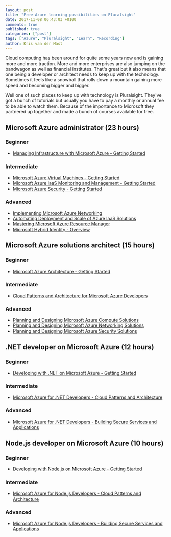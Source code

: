 ```yaml
---
layout: post
title: "Free Azure learning possibilities on Pluralsight"
date: 2017-11-08 06:43:03 +0100
comments: true
published: true
categories: ["post"]
tags: ["Azure", "Pluralsight", "Learn", "Recording"]
author: Kris van der Mast
---
```


Cloud computing has been around for quite some years now and is gaining more and more traction. More and more enterprises are also jumping on the bandwagon as well as financial institutes. That's great but it also means that one being a developer or architect needs to keep up with the technology. Sometimes it feels like a snowball that rolls down a mountain gaining more speed and becoming bigger and bigger.  

Well one of such places to keep up with technology is Pluralsight. They've got a bunch of tutorials but usually you have to pay a monthly or annual fee to be able to watch them. Because of the importance to Microsoft they partnered up together and made a bunch of courses available for free. 

## Microsoft Azure administrator (23 hours)

### Beginner

- [Managing Infrastructure with Microsoft Azure - Getting Started](https://www.pluralsight.com/courses/managing-infrastructure-microsoft-azure-getting-started)

### Intermediate

- [Microsoft Azure Virtual Machines - Getting Started](https://www.pluralsight.com/courses/azure-vms-getting-started)
- [Microsoft Azure IaaS Monitoring and Management - Getting Started](https://www.pluralsight.com/courses/azure-iaas-monitoring-management-getting-started)
- [Microsoft Azure Security - Getting Started](https://www.pluralsight.com/courses/microsoft-azure-security-getting-started)

### Advanced

- [Implementing Microsoft Azure Networking](https://www.pluralsight.com/courses/microsoft-azure-networking-implementing)
- [Automating Deployment and Scale of Azure IaaS Solutions](https://www.pluralsight.com/courses/azure-iaas-solutions-automating-deployment-scale)
- [Mastering Microsoft Azure Resource Manager](https://www.pluralsight.com/courses/microsoft-azure-resource-manager-mastering)
- [Microsoft Hybrid Identity - Overview](https://www.pluralsight.com/courses/microsoft-hybrid-identity-overview)

## Microsoft Azure solutions architect (15 hours)

### Beginner

- [Microsoft Azure Architecture - Getting Started](https://www.pluralsight.com/courses/azure-architecture-getting-started)

### Intermediate

- [Cloud Patterns and Architecture for Microsoft Azure Developers](https://www.pluralsight.com/courses/microsoft-azure-cloud-patterns-architecture)

### Advanced

- [Planning and Designing Microsoft Azure Compute Solutions](https://www.pluralsight.com/courses/planning-designing-microsoft-azure-compute-solutions)
- [Planning and Designing Microsoft Azure Networking Solutions](https://www.pluralsight.com/courses/planning-designing-microsoft-azure-network-solutions)
- [Planning and Designing Microsoft Azure Security Solutions](https://www.pluralsight.com/courses/planning-designing-microsoft-azure-security-solutions)

## .NET developer on Microsoft Azure (12 hours)

### Beginner

- [Developing with .NET on Microsoft Azure - Getting Started](https://www.pluralsight.com/courses/developing-dotnet-microsoft-azure-getting-started)

### Intermediate

- [Microsoft Azure for .NET Developers - Cloud Patterns and Architecture](https://www.pluralsight.com/courses/microsoft-azure-dotnet-cloud-architecture)

### Advanced

- [Microsoft Azure for .NET Developers - Building Secure Services and Applications](https://www.pluralsight.com/courses/microsoft-azure-dotnet-secure-services-applications)

## Node.js developer on Microsoft Azure (10 hours)

### Beginner

- [Developing with Node.js on Microsoft Azure - Getting Started](https://www.pluralsight.com/courses/developing-nodejs-microsoft-azure-getting-started)

### Intermediate

- [Microsoft Azure for Node.js Developers - Cloud Patterns and Architecture](https://www.pluralsight.com/courses/microsoft-azure-nodejs-cloud-architecture)

### Advanced

- [Microsoft Azure for Node.js Developers - Building Secure Services and Applications](https://www.pluralsight.com/courses/microsoft-azure-nodejs-secure-services-applications)
